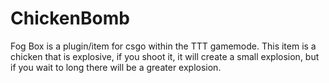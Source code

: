 # ChickenBomb
Fog Box is a plugin/item for csgo within the TTT gamemode. This item is a chicken that is explosive, if you shoot it, it will create a small explosion, but if you wait to long there will be a greater explosion.
